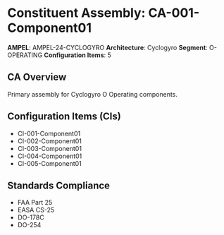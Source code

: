 # Constituent Assembly: CA-001-Component01

**AMPEL**: AMPEL-24-CYCLOGYRO
**Architecture**: Cyclogyro
**Segment**: O-OPERATING
**Configuration Items**: 5

## CA Overview
Primary assembly for Cyclogyro O Operating components.

## Configuration Items (CIs)
- CI-001-Component01
- CI-002-Component01
- CI-003-Component01
- CI-004-Component01
- CI-005-Component01

## Standards Compliance
- FAA Part 25
- EASA CS-25
- DO-178C
- DO-254
